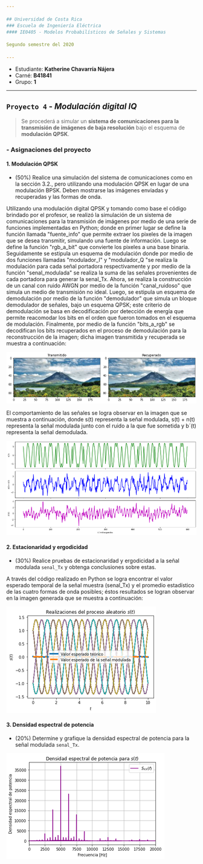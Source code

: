 ```yaml
---

## Universidad de Costa Rica
### Escuela de Ingeniería Eléctrica
#### IE0405 - Modelos Probabilísticos de Señales y Sistemas

Segundo semestre del 2020

---
```


* Estudiante: **Katherine Chavarría Nájera**
* Carné: **B41841**
* Grupo: **1**

---
## `Proyecto 4` - *Modulación digital IQ*
>Se procederá a simular un **sistema de comunicaciones para la transmisión de imágenes de baja resolución** bajo el esquema de **modulación QPSK**. 


### - Asignaciones del proyecto

#### 1. Modulación QPSK

* (50%) Realice una simulación del sistema de comunicaciones como en la sección 3.2., pero utilizando una modulación QPSK en lugar de una modulación BPSK. Deben mostrarse las imágenes enviadas y recuperadas y las formas de onda.

Utilizando una modulación digital QPSK y tomando como base el código brindado por el profesor, se realizó la simulación de un sistema de comunicaciones para la transmisión de imágenes por medio de una serie de funciones implementadas en Python; donde en primer lugar se define la función llamada "fuente_info" que permite extraer los pixeles de la imagen que se desea transmitir, simulando una fuente de información. Luego se define la función "rgb_a_bit" que convierte los pixeles a una base binaria. Seguidamente se estipula un esquema de modulación donde por medio de dos funciones llamadas "modulador_I" y "modulador_Q "se realiza la modulación para cada señal portadora respectivamente y por medio de la función "senal_modulada" se realiza la suma de las señales provenientes de cada portadora para generar la senal_Tx. Ahora, se realiza la construcción de un canal con ruido AWGN por medio de la función "canal_ruidoso" que simula un medio de transmisión no ideal. Luego, se estipula un esquema de demodulación por medio de la función "demodulador" que simula un bloque demodulador de señales, bajo un esquema QPSK; este criterio de demodulación se basa en decodificación por detección de energía que permite reacomodar los bits en el orden que fueron tomados en el esquema de modulación. Finalmente, por medio de la función "bits_a_rgb" se decodifican los bits recuperados en el proceso de demodulación para la reconstrucción de la imagen; dicha imagen transmitida y recuperada se muestra a continuación:

![](Figuras/Figura%201.png)

El comportamiento de las señales se logra observar en la imagen que se muestra a continuación, donde s(t) representa la señal modulada, s(t) + n(t) representa la señal modulada junto con el ruido a la que fue sometida y b´(t) representa la señal demodulada.   

![](Figuras/Figura%202.png)

#### 2. Estacionaridad y ergodicidad

* (30%) Realice pruebas de estacionaridad y ergodicidad a la señal modulada `senal_Tx` y obtenga conclusiones sobre estas.

A través del código realizado en Python se logra encontrar el valor esperado temporal de la señal muestra (senal_Tx) y el promedio estadístico de las cuatro formas de onda posibles; éstos resultados se logran observar en la imagen generada que se muestra a continuación:  

![](Figuras/Figura%203.png)



#### 3. Densidad espectral de potencia

* (20%) Determine y grafique la densidad espectral de potencia para la señal modulada `senal_Tx`.

![](Figuras/Figura%204.png)
 
